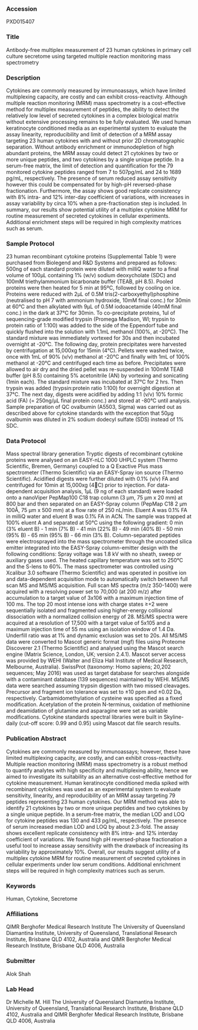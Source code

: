 ### Accession
PXD015407

### Title
Antibody-free multiplex measurement of 23 human cytokines in primary cell culture secretome using targeted multiple reaction monitoring mass spectrometry

### Description
Cytokines are commonly measured by immunoassays, which have limited multiplexing capacity, are costly and can exhibit cross-reactivity. Although multiple reaction monitoring (MRM) mass spectrometry is a cost-effective method for multiplex measurement of peptides, the ability to detect the relatively low level of secreted cytokines in a complex biological matrix without extensive processing remains to be fully evaluated. We used human keratinocyte conditioned media as an experimental system to evaluate the assay linearity, reproducibility and limit of detection of a MRM assay targeting 23 human cytokines  with and without prior 2D chromatographic separation.  Without antibody enrichment or immunodepletion of high abundant proteins, the MRM assay could detect 21 cytokines by two or more unique peptides, and two cytokines by a single unique peptide. In a serum-free matrix, the limit of detection and quantification for the 79 monitored cytokine peptides ranged from 7 to 507pg/mL and 24 to 1689 pg/mL, respectively. The presence of serum reduced assay sensitivity however this could be compensated for by high-pH reversed-phase fractionation. Furthermore, the assay shows good replicate consistency with 8% intra- and 12% inter-day coefficient of variations, with increases in assay variability by circa 10% when a pre-fractionation step is included. In summary, our results show potential utility of a multiplex cytokine MRM for routine measurement of secreted cytokines in cellular experiments. Additional enrichment steps will be required in high complexity matrices such as serum.

### Sample Protocol
23 human recombinant cytokine proteins (Supplemental Table 1) were purchased from Biolegend and R&D Systems and prepared as follows: 500ng of each standard protein were diluted with milliQ water to a final volume of 100µL containing 1% (w/v) sodium deoxycholate (SDC) and 100mM triethylammonium bicarbonate buffer (TEAB, pH 8.5). Pooled proteins were then heated for 5 min at 95ºC, followed by cooling on ice. Proteins were reduced with 2μL of 0.5M tris(2-carboxyethyl)phosphine (neutralised to pH 7 with ammonium hydroxide, 10mM final conc.) for 30min at 60°C and then alkylated with 9μL of 0.5M iodoacetamide (40mM final conc.) in the dark at 37°C for 30min. To co-precipitate proteins, 1ul of sequencing-grade modified trypsin (Promega Madison, WI; trypsin to protein ratio of 1:100) was added to the side of the Eppendorf tube and quickly flushed into the solution with 1.1mL methanol (100%, at -20°C). The standard mixture was immediately vortexed for 30s and then incubated overnight at -20°C. The following day, protein precipitates were harvested by centrifugation at 15,000xg for 15min (4°C). Pellets were washed twice, once with 1mL of 90% (v/v) methanol at -20°C and finally with 1mL of 100% methanol at -20°C and centrifuged each time as before. Precipitates were allowed to air dry and the dried pellet was re-suspended in 100mM TEAB buffer (pH 8.5) containing 5% acetonitrile (AN) by vortexing and sonicating (1min each). The standard mixture was incubated at 37°C for 2 hrs. Then trypsin was added (trypsin:protein ratio 1:100) for overnight digestion at 37°C. The next day, digests were acidified by adding 1:1 (v/v) 10% formic acid (FA) (= 250ng/µL final protein conc.) and stored at -80°C until analysis. Sample preparation of QC ovalbumin (A5503, Sigma) was carried out as described above for cytokine standards with the exception that 50µg ovalbumin was diluted in 2% sodium dodecyl sulfate (SDS) instead of 1% SDC.

### Data Protocol
Mass spectral library generation Tryptic digests of recombinant cytokine proteins were analysed on an EASY-nLC 1000 UHPLC system (Thermo Scientific, Bremen, Germany) coupled to a Q Exactive Plus mass spectrometer (Thermo Scientific) via an EASY-Spray ion source (Thermo Scientific). Acidified digests were further diluted with 0.1% (v/v) FA and centrifuged for 10min at 15,000xg (4C) prior to injection. For data-dependent acquisition analysis, 1μL (9 ng of each standard) were loaded onto a nanoViper PepMap100 C18 trap column (3 µm, 75 µm x 20 mm) at 800 bar and then separated on an EASY-Spray column (PepMap C18 2 µm 100Å, 75 µm x 500 mm) at a flow rate of 250 nL/min. Eluent  A was 0.1% FA in milliQ water and eluent B was 0.1% FA in ACN. The sample was trapped at 100% eluent A and separated at 50°C using the following gradient: 0 min (3% eluent B) - 1 min (7% B) - 41 min (22% B) - 49 min (40% B) - 50 min (95% B) - 65 min (95% B) - 66 min (3% B). Column-separated peptides were electrosprayed into the mass spectrometer through the uncoated silica emitter integrated into the EASY-Spray column-emitter design with the following conditions: Spray voltage was 1.8 kV with no sheath, sweep or auxiliary gases used. The heated capillary temperature was set to 250°C and the S-lens to 60%.  The mass spectrometer was controlled using Xcalibur 3.0 software (Thermo Scientific) and was operated in positive ion and data-dependent acquisition mode to automatically switch between full scan MS and MS/MS acquisition. Full scan MS spectra (m/z 350-1400) were acquired with a resolving power set to 70,000 (at 200 m/z) after accumulation to a target value of 3x106 with a maximum injection time of 100 ms. The top 20 most intense ions with charge states ≥+2 were sequentially isolated and fragmented using higher-energy collisional dissociation with a normalized collision energy of 28. MS/MS spectra were acquired at a resolution of 17,500 with a target value of 5x105 and a maximum injection time of 55 ms using an isolation window of 1.4 Da. Underfill ratio was at 1% and dynamic exclusion was set to 20s. All MS/MS data were converted to Mascot generic format (mgf) files using Proteome Discoverer 2.1 (Thermo Scientific) and analysed using the Mascot search engine (Matrix Science, London, UK; version 2.4.1). Mascot server access was provided by WEHI (Walter and Eliza Hall Institute of Medical Research, Melbourne, Australia). SwissProt (taxonomy: Homo sapiens; 20,202 sequences; May 2016) was used as target database for searches alongside with a contaminant database (139 sequences) maintained by WEHI. MS/MS data were searched assuming trypsin digestion with two missed cleavages. Precursor and fragment ion tolerance was set to ±10 ppm and ±0.02 Da, respectively. Carbamidomethylation of cysteine was specified as a fixed modification. Acetylation of the protein N-terminus, oxidation of methionine and deamidation of glutamine and asparagine were set as variable modifications. Cytokine standards spectral libraries were built in Skyline-daily (cut-off score: 0.99 and 0.95) using Mascot dat file search results.

### Publication Abstract
Cytokines are commonly measured by immunoassays; however, these have limited multiplexing capacity, are costly, and can exhibit cross-reactivity. Multiple reaction monitoring (MRM) mass spectrometry is a robust method to quantify analytes with high specificity and multiplexing ability, hence we aimed to investigate its suitability as an alternative cost-effective method for cytokine measurement. Human keratinocyte conditioned media spiked with recombinant cytokines was used as an experimental system to evaluate sensitivity, linearity, and reproducibility of an MRM assay targeting 79 peptides representing 23 human cytokines. Our MRM method was able to identify 21 cytokines by two or more unique peptides and two cytokines by a single unique peptide. In a serum-free matrix, the median LOD and LOQ for cytokine peptides was 130 and 433 pg/mL, respectively. The presence of serum increased median LOD and LOQ by about 2.3-fold. The assay shows excellent replicate consistency with 8% intra- and 12% interday coefficient of variations. We found high pH reversed-phase fractionation a useful tool to increase assay sensitivity with the drawback of increasing its variability by approximately 10%. Overall, our results suggest utility of a multiplex cytokine MRM for routine measurement of secreted cytokines in cellular experiments under low serum conditions. Additional enrichment steps will be required in high complexity matrices such as serum.

### Keywords
Human, Cytokine, Secretome

### Affiliations
QIMR Berghofer Medical Research Institute
The University of Queensland Diamantina Institute, University of Queensland, Translational Research Institute, Brisbane QLD 4102, Australia and QIMR Berghofer Medical Research Institute, Brisbane QLD 4006, Australia

### Submitter
Alok Shah

### Lab Head
Dr Michelle M. Hill
The University of Queensland Diamantina Institute, University of Queensland, Translational Research Institute, Brisbane QLD 4102, Australia and QIMR Berghofer Medical Research Institute, Brisbane QLD 4006, Australia


